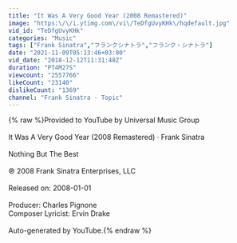 ```yaml
---
title: "It Was A Very Good Year (2008 Remastered)"
image: "https:\/\/i.ytimg.com\/vi\/TeDfgUvyKHk\/hqdefault.jpg"
vid_id: "TeDfgUvyKHk"
categories: "Music"
tags: ["Frank Sinatra","フランクシナトラ","フランク・シナトラ"]
date: "2021-11-09T05:13:46+03:00"
vid_date: "2018-12-12T11:31:48Z"
duration: "PT4M27S"
viewcount: "2557766"
likeCount: "23140"
dislikeCount: "1369"
channel: "Frank Sinatra - Topic"
---
```

{% raw %}Provided to YouTube by Universal Music Group<br /><br />It Was A Very Good Year (2008 Remastered) · Frank Sinatra<br /><br />Nothing But The Best<br /><br />℗ 2008 Frank Sinatra Enterprises, LLC<br /><br />Released on: 2008-01-01<br /><br />Producer: Charles Pignone<br />Composer  Lyricist: Ervin Drake<br /><br />Auto-generated by YouTube.{% endraw %}
